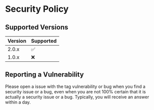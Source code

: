 # Security Policy

## Supported Versions

| Version | Supported |
| ------- | --------- |
| 2.0.x   | ✅        |
| 1.0.x   | ❌        |

## Reporting a Vulnerability

Please open a issue with the tag vulnerability or bug when you find a security issue or a bug, even when you are not 100% certain that it is actually a security issue or a bug. Typically, you will receive an answer within a day.
